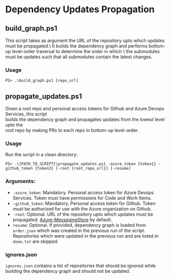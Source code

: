 # Dependency Updates Propagation

## build_graph.ps1

This script takes as argument the URL of the repository upto which updates must be propagated.\\
It builds the dependency graph and performs bottom-up level-order traversal to determine the order in which \\
the submodules must be updates such that all submodules contain the latest changes.

### Usage

```
PS> .\build_graph.ps1 [repo_url]
```
## propagate_updates.ps1

Given a root repo and personal access tokens for Github and Azure Devops Services, this script \
builds the dependency graph and propagates updates from the lowest level upto the \
root repo by making PRs to each repo in bottom-up level-order.

### Usage

Run the script in a clean directory:

```
PS> .\{PATH_TO_SCRIPT}\propagate_updates.ps1 -azure_token {token1} -github_token {token2} [-root {root_repo_url}] [-resume]
```
### Arguments:

- `-azure_token`: Mandatory. Personal access token for Azure Devops Services. Token must have permissions for Code and Work Items.
- `-github_token`: Mandatory. Personal access token for Github. Token must be authorized for use with the Azure organization on Github.
- `-root`: Optional. URL of the repository upto which updates must be propagated. [Azure-MessagingStore](https://msazure.visualstudio.com/DefaultCollection/One/_git/Azure-MessagingStore) by default.
- `resume`: Optional. If provided, dependency graph is loaded from `order.json` which was created in the previous run of the script. Repositories which were updated in the previous run and are listed in `done.txt` are skipped.

### ignores.json

`ignores.json` contains a list of repositories that should be ignored while building the dependency graph and should not be updated.
